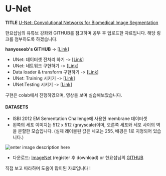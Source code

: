 # U-Net
**TITLE**
[U-Net: Convolutional Networks for Biomedical Image Segmentation](https://arxiv.org/abs/1505.04597)

한요섭님의 유튜브 강좌와 GITHUB를 참고하며 공부 후 업로드한 자료입니다.
해당 링크를 첨부하도록 하겠습니다.

**hanyoseob's GITHUB** -> [[Link](https://github.com/hanyoseob/youtube-cnn-002-pytorch-unet)]

 - UNet: 데이터셋 전처리 하기 -> [[Link](https://www.youtube.com/watch?v=fWmRYmjF-Xw)]
 - UNet: 네트워크 구현하기 -> [[Link](https://www.youtube.com/watch?v=sSxdQq9CCx0)]
 - Data loader & transform
   구현하기 -> [[Link](https://www.youtube.com/watch?v=1gMnChpUS9k)]
 - UNet: Training 시키기 -> [[Link](https://www.youtube.com/watch?v=rBb597ct_FQ)]
 - UNet:Testing 시키기 -> [[Link](https://www.youtube.com/watch?v=igvk1W1JtHA)]
 
 구현은 colab에서 진행하였으며, 영상을 보며 실습해보았습니다.
 
 #### DATASETS
 
 - ISBI 2012 EM Sementation Challenge에 사용한 membrane 데이터셋
 - 왼쪽의 세포 이미지는 512 x 512 (grayscale)이며, 오른쪽 세포와 세포 사이의 벽을 분할한 모습입니다.
(실제 레이블된 값은 세포는 255, 배경은 1로 지정되어 있습니다.)

 
![enter image description here](https://imagej.net/media/events/challenge-isbi-2012-sample-image.png)
 

 - 다운로드: [ImageNet](https://imagej.net/events/isbi-2012-segmentation-challenge) (register 후 download) or 한요섭님의 [GITHUB](https://github.com/hanyoseob/youtube-cnn-002-pytorch-unet)

직접 보고 따라하며 도움이 많이된 자료입니다 !
